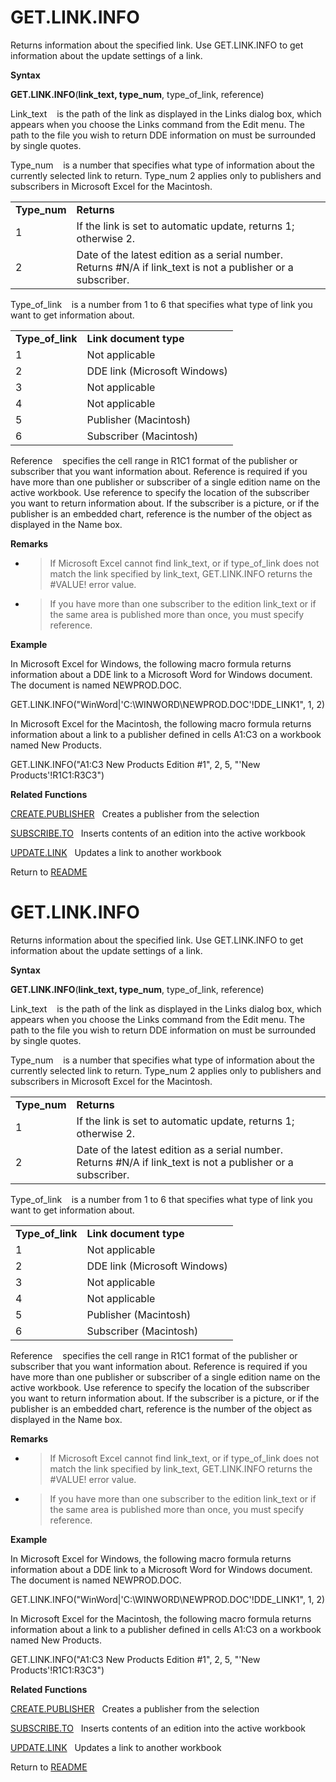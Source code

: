 # GET.LINK.INFO

Returns information about the specified link. Use GET.LINK.INFO to get
information about the update settings of a link.

**Syntax**

**GET.LINK.INFO**(**link\_text, type\_num**, type\_of\_link, reference)

Link\_text&nbsp;&nbsp;&nbsp;&nbsp;is the path of the link as displayed
in the Links dialog box, which appears when you choose the Links command
from the Edit menu. The path to the file you wish to return DDE
information on must be surrounded by single quotes.

Type\_num&nbsp;&nbsp;&nbsp;&nbsp;is a number that specifies what type of
information about the currently selected link to return. Type\_num 2
applies only to publishers and subscribers in Microsoft Excel for the
Macintosh.

|               |                                                                                                                |
| ------------- | -------------------------------------------------------------------------------------------------------------- |
| **Type\_num** | **Returns**                                                                                                    |
| 1             | If the link is set to automatic update, returns 1; otherwise 2.                                                |
| 2             | Date of the latest edition as a serial number. Returns \#N/A if link\_text is not a publisher or a subscriber. |

Type\_of\_link&nbsp;&nbsp;&nbsp;&nbsp;is a number from 1 to 6 that
specifies what type of link you want to get information about.

|                    |                              |
| ------------------ | ---------------------------- |
| **Type\_of\_link** | **Link document type**       |
| 1                  | Not applicable               |
| 2                  | DDE link (Microsoft Windows) |
| 3                  | Not applicable               |
| 4                  | Not applicable               |
| 5                  | Publisher (Macintosh)        |
| 6                  | Subscriber (Macintosh)       |

Reference&nbsp;&nbsp;&nbsp;&nbsp;specifies the cell range in R1C1 format
of the publisher or subscriber that you want information about.
Reference is required if you have more than one publisher or subscriber
of a single edition name on the active workbook. Use reference to
specify the location of the subscriber you want to return information
about. If the subscriber is a picture, or if the publisher is an
embedded chart, reference is the number of the object as displayed in
the Name box.

**Remarks**

  - > If Microsoft Excel cannot find link\_text, or if type\_of\_link
    > does not match the link specified by link\_text, GET.LINK.INFO
    > returns the \#VALUE\! error value.

  - > If you have more than one subscriber to the edition link\_text or
    > if the same area is published more than once, you must specify
    > reference.


**Example**

In Microsoft Excel for Windows, the following macro formula returns
information about a DDE link to a Microsoft Word for Windows document.
The document is named NEWPROD.DOC.

GET.LINK.INFO("WinWord|'C:\\WINWORD\\NEWPROD.DOC'\!DDE\_LINK1", 1, 2)

In Microsoft Excel for the Macintosh, the following macro formula
returns information about a link to a publisher defined in cells A1:C3
on a workbook named New Products.

GET.LINK.INFO("A1:C3 New Products Edition \#1", 2, 5, "'New
Products'\!R1C1:R3C3")

**Related Functions**

[CREATE.PUBLISHER](CREATE.PUBLISHER.md)&nbsp;&nbsp;&nbsp;Creates a publisher from the selection

[SUBSCRIBE.TO](SUBSCRIBE.TO.md)&nbsp;&nbsp;&nbsp;Inserts contents of an edition into the
active workbook

[UPDATE.LINK](UPDATE.LINK.md)&nbsp;&nbsp;&nbsp;Updates a link to another workbook



Return to [README](README.md#G)

# GET.LINK.INFO

Returns information about the specified link. Use GET.LINK.INFO to get
information about the update settings of a link.

**Syntax**

**GET.LINK.INFO**(**link\_text, type\_num**, type\_of\_link, reference)

Link\_text&nbsp;&nbsp;&nbsp;&nbsp;is the path of the link as displayed
in the Links dialog box, which appears when you choose the Links command
from the Edit menu. The path to the file you wish to return DDE
information on must be surrounded by single quotes.

Type\_num&nbsp;&nbsp;&nbsp;&nbsp;is a number that specifies what type of
information about the currently selected link to return. Type\_num 2
applies only to publishers and subscribers in Microsoft Excel for the
Macintosh.

|               |                                                                                                                |
| ------------- | -------------------------------------------------------------------------------------------------------------- |
| **Type\_num** | **Returns**                                                                                                    |
| 1             | If the link is set to automatic update, returns 1; otherwise 2.                                                |
| 2             | Date of the latest edition as a serial number. Returns \#N/A if link\_text is not a publisher or a subscriber. |

Type\_of\_link&nbsp;&nbsp;&nbsp;&nbsp;is a number from 1 to 6 that
specifies what type of link you want to get information about.

|                    |                              |
| ------------------ | ---------------------------- |
| **Type\_of\_link** | **Link document type**       |
| 1                  | Not applicable               |
| 2                  | DDE link (Microsoft Windows) |
| 3                  | Not applicable               |
| 4                  | Not applicable               |
| 5                  | Publisher (Macintosh)        |
| 6                  | Subscriber (Macintosh)       |

Reference&nbsp;&nbsp;&nbsp;&nbsp;specifies the cell range in R1C1 format
of the publisher or subscriber that you want information about.
Reference is required if you have more than one publisher or subscriber
of a single edition name on the active workbook. Use reference to
specify the location of the subscriber you want to return information
about. If the subscriber is a picture, or if the publisher is an
embedded chart, reference is the number of the object as displayed in
the Name box.

**Remarks**

  - > If Microsoft Excel cannot find link\_text, or if type\_of\_link
    > does not match the link specified by link\_text, GET.LINK.INFO
    > returns the \#VALUE\! error value.

  - > If you have more than one subscriber to the edition link\_text or
    > if the same area is published more than once, you must specify
    > reference.


**Example**

In Microsoft Excel for Windows, the following macro formula returns
information about a DDE link to a Microsoft Word for Windows document.
The document is named NEWPROD.DOC.

GET.LINK.INFO("WinWord|'C:\\WINWORD\\NEWPROD.DOC'\!DDE\_LINK1", 1, 2)

In Microsoft Excel for the Macintosh, the following macro formula
returns information about a link to a publisher defined in cells A1:C3
on a workbook named New Products.

GET.LINK.INFO("A1:C3 New Products Edition \#1", 2, 5, "'New
Products'\!R1C1:R3C3")

**Related Functions**

[CREATE.PUBLISHER](CREATE.PUBLISHER.md)&nbsp;&nbsp;&nbsp;Creates a publisher from the selection

[SUBSCRIBE.TO](SUBSCRIBE.TO.md)&nbsp;&nbsp;&nbsp;Inserts contents of an edition into the
active workbook

[UPDATE.LINK](UPDATE.LINK.md)&nbsp;&nbsp;&nbsp;Updates a link to another workbook



Return to [README](README.md#G)

